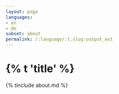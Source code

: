 ```yaml
---
layout: page
languages:
- en
- de
subset: about
permalink: /:language/:t.slug:output_ext
---
```

# {% t 'title' %}
{% tinclude about.md %}
